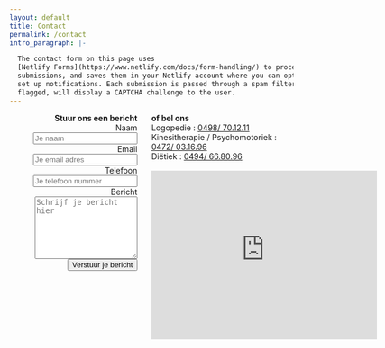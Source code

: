 ```yaml
---
layout: default
title: Contact
permalink: /contact
intro_paragraph: |-

  The contact form on this page uses
  [Netlify Forms](https://www.netlify.com/docs/form-handling/) to process
  submissions, and saves them in your Netlify account where you can optionally
  set up notifications. Each submission is passed through a spam filter and if
  flagged, will display a CAPTCHA challenge to the user.
---
```



 <div style="display: flex; flex-wrap: wrap; justify-content: space-around;">
  <div style="width: 40%;  margin-left: 5%; margin-bottom: 2%; text-align:right;">
    <b>Stuur ons een bericht</b>
    <form name="contact" method="POST" netlify data-netlify-recaptcha="true">
      <label for="name">Naam</label><br>
      <input type="text" name="name" id="name" autocomplete="name" placeholder="Je naam" title="Gelieve je naam in te vullen" required><br>
      <label for="email">Email</label><br>
      <input type="email" name="email" id="email" autocomplete="email" placeholder="Je email adres" title="The domain portion of the email address is invalid (the portion after the @)." pattern="^([^\x00-\x20\x22\x28\x29\x2c\x2e\x3a-\x3c\x3e\x40\x5b-\x5d\x7f-\xff]+|\x22([^\x0d\x22\x5c\x80-\xff]|\x5c[\x00-\x7f])*\x22)(\x2e([^\x00-\x20\x22\x28\x29\x2c\x2e\x3a-\x3c\x3e\x40\x5b-\x5d\x7f-\xff]+|\x22([^\x0d\x22\x5c\x80-\xff]|\x5c[\x00-\x7f])*\x22))*\x40([^\x00-\x20\x22\x28\x29\x2c\x2e\x3a-\x3c\x3e\x40\x5b-\x5d\x7f-\xff]+|\x5b([^\x0d\x5b-\x5d\x80-\xff]|\x5c[\x00-\x7f])*\x5d)(\x2e([^\x00-\x20\x22\x28\x29\x2c\x2e\x3a-\x3c\x3e\x40\x5b-\x5d\x7f-\xff]+|\x5b([^\x0d\x5b-\x5d\x80-\xff]|\x5c[\x00-\x7f])*\x5d))*(\.\w{2,})+$" required><br>
      <label for="phone">Telefoon</label><br>
      <input type="text" name="phone" id="phone" autocomplete="tel-national" placeholder="Je telefoon nummer"><br>
      <label for="message">Bericht</label><br>
      <textarea name="message" id="message" placeholder="Schrijf je bericht hier" rows="7" required></textarea><br>
      <button type="submit" name="submit">Verstuur je bericht</button><br>
    </form>
  </div>
  <div style="width: 50%; margin-left: 5%; margin-bottom: 2%;">
    <b>of bel ons</b><br>
    Logopedie : <a href="tel:+32498701211" itemprop="telephone">0498/ 70.12.11</a><br>  
    Kinesitherapie / Psychomotoriek :  <a href="tel:+32472031696" itemprop="telephone">0472/ 03.16.96</a><br>    
    Diëtiek : <a href="tel:+32494668096" itemprop="telephone">0494/ 66.80.96</a> <br>  
    <br> 
    <iframe src="https://www.google.com/maps/embed?pb=!1m18!1m12!1m3!1d22299.19920226454!2d4.513752365299256!3d51.06496164832233!2m3!1f0!2f0!3f0!3m2!1i1024!2i768!4f13.1!3m3!1m2!1s0x0%3A0xb697ddab5a8c653c!2sGroepspraktijk%20Vos!5e0!3m2!1snl!2snl!4v1640035784921!5m2!1snl!2snl" width="400" height="300" style="border:0;" allowfullscreen="" loading="lazy"></iframe>
  </div>
</div> 
